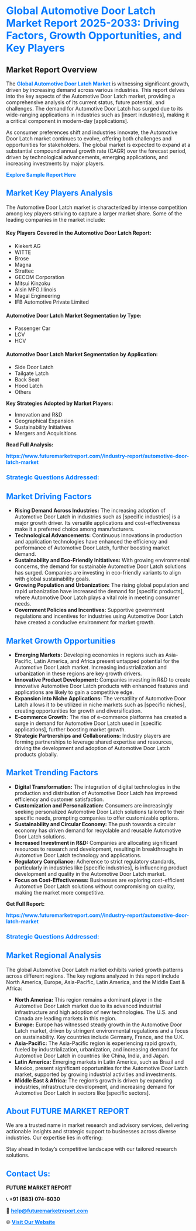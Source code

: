 <h1 style="color: #007BFF;">Global Automotive Door Latch Market Report 2025-2033: Driving Factors, Growth Opportunities, and Key Players</h1>

<section id="overview">
<h2>Market Report Overview</h2>
<p>The <a href="https://www.futuremarketreport.com//industry-report/automotive-door-latch-market" style="color: #007BFF; text-decoration: none;"><strong>Global Automotive Door Latch Market</strong></a> is witnessing significant growth, driven by increasing demand across various industries. This report delves into the key aspects of the Automotive Door Latch market, providing a comprehensive analysis of its current status, future potential, and challenges. The demand for Automotive Door Latch has surged due to its wide-ranging applications in industries such as [insert industries], making it a critical component in modern-day [applications].</p>
<p>As consumer preferences shift and industries innovate, the Automotive Door Latch market continues to evolve, offering both challenges and opportunities for stakeholders. The global market is expected to expand at a substantial compound annual growth rate (CAGR) over the forecast period, driven by technological advancements, emerging applications, and increasing investments by major players.</p>
</section>

<section id="overview">
<p><a href="https://www.futuremarketreport.com//request-sample/reportId=56187" style="color: #007BFF; text-decoration: none;"><strong>Explore Sample Report Here</strong></a></p>
</section>

<section id="key-players">
<h2 style="color: #007BFF;">Market Key Players Analysis</h2>
<p>The Automotive Door Latch market is characterized by intense competition among key players striving to capture a larger market share. Some of the leading companies in the market include:</p>
<h4>Key Players Covered in the Automotive Door Latch Report:</h4>
<ul><li>Kiekert AG</li><li>WITTE</li><li>Brose</li><li>Magna</li><li>Strattec</li><li>GECOM Corporation</li><li>Mitsui Kinzoku</li><li>Aisin MFG.Illinois</li><li>Magal Engineering</li><li>IFB Automotive Private Limited</li></ul>
<h4>Automotive Door Latch Market Segmentation by Type:</h4>
<ul><li>Passenger Car</li><li>LCV</li><li>HCV</li></ul>

<h4>Automotive Door Latch Market Segmentation by Application:</h4>
<ul><li>Side Door Latch</li><li>Tailgate Latch</li><li>Back Seat</li><li>Hood Latch</li><li>Others</li></ul>
<p><strong>Key Strategies Adopted by Market Players:</strong></p>
<ul>
<li>Innovation and R&D</li>
<li>Geographical Expansion</li>
<li>Sustainability Initiatives</li>
<li>Mergers and Acquisitions</li>
</ul>
</section>

<section>
<p><strong>Read Full Analysis: </strong></p><a href="https://www.futuremarketreport.com//industry-report/automotive-door-latch-market" style="color: #007BFF; text-decoration: none;"><strong>https://www.futuremarketreport.com//industry-report/automotive-door-latch-market</strong></a>
<h3 style="color: #007BFF;">Strategic Questions Addressed:</h3>
</section>

<section id="driving-factors">
<h2 style="color: #007BFF;">Market Driving Factors</h2>
<ul>
<li><strong>Rising Demand Across Industries:</strong> The increasing adoption of Automotive Door Latch in industries such as [specific industries] is a major growth driver. Its versatile applications and cost-effectiveness make it a preferred choice among manufacturers.</li>
<li><strong>Technological Advancements:</strong> Continuous innovations in production and application technologies have enhanced the efficiency and performance of Automotive Door Latch, further boosting market demand.</li>
<li><strong>Sustainability and Eco-Friendly Initiatives:</strong> With growing environmental concerns, the demand for sustainable Automotive Door Latch solutions has surged. Companies are investing in eco-friendly variants to align with global sustainability goals.</li>
<li><strong>Growing Population and Urbanization:</strong> The rising global population and rapid urbanization have increased the demand for [specific products], where Automotive Door Latch plays a vital role in meeting consumer needs.</li>
<li><strong>Government Policies and Incentives:</strong> Supportive government regulations and incentives for industries using Automotive Door Latch have created a conducive environment for market growth.</li>
</ul>
</section>

<section id="growth-opportunities">
<h2 style="color: #007BFF;">Market Growth Opportunities</h2>
<ul>
<li><strong>Emerging Markets:</strong> Developing economies in regions such as Asia-Pacific, Latin America, and Africa present untapped potential for the Automotive Door Latch market. Increasing industrialization and urbanization in these regions are key growth drivers.</li>
<li><strong>Innovative Product Development:</strong> Companies investing in R&D to create innovative Automotive Door Latch products with enhanced features and applications are likely to gain a competitive edge.</li>
<li><strong>Expansion into Niche Applications:</strong> The versatility of Automotive Door Latch allows it to be utilized in niche markets such as [specific niches], creating opportunities for growth and diversification.</li>
<li><strong>E-commerce Growth:</strong> The rise of e-commerce platforms has created a surge in demand for Automotive Door Latch used in [specific applications], further boosting market growth.</li>
<li><strong>Strategic Partnerships and Collaborations:</strong> Industry players are forming partnerships to leverage shared expertise and resources, driving the development and adoption of Automotive Door Latch products globally.</li>
</ul>
</section>

<section id="trending-factors">
<h2 style="color: #007BFF;">Market Trending Factors</h2>
<ul>
<li><strong>Digital Transformation:</strong> The integration of digital technologies in the production and distribution of Automotive Door Latch has improved efficiency and customer satisfaction.</li>
<li><strong>Customization and Personalization:</strong> Consumers are increasingly seeking personalized Automotive Door Latch solutions tailored to their specific needs, prompting companies to offer customizable options.</li>
<li><strong>Sustainability and Circular Economy:</strong> The push towards a circular economy has driven demand for recyclable and reusable Automotive Door Latch solutions.</li>
<li><strong>Increased Investment in R&D:</strong> Companies are allocating significant resources to research and development, resulting in breakthroughs in Automotive Door Latch technology and applications.</li>
<li><strong>Regulatory Compliance:</strong> Adherence to strict regulatory standards, particularly in industries like [specific industries], is influencing product development and quality in the Automotive Door Latch market.</li>
<li><strong>Focus on Cost-Effectiveness:</strong> Businesses are exploring cost-efficient Automotive Door Latch solutions without compromising on quality, making the market more competitive.</li>
</ul>
</section>

<section>
<p><strong>Get Full Report: </strong></p><a href="https://www.futuremarketreport.com//industry-report/automotive-door-latch-market" style="color: #007BFF; text-decoration: none;"><strong>https://www.futuremarketreport.com//industry-report/automotive-door-latch-market</strong></a>
<h3 style="color: #007BFF;">Strategic Questions Addressed:</h3>
</section>


<section id="regional-analysis">
<h2 style="color: #007BFF;">Market Regional Analysis</h2>
<p>The global Automotive Door Latch market exhibits varied growth patterns across different regions. The key regions analyzed in this report include North America, Europe, Asia-Pacific, Latin America, and the Middle East & Africa:</p>
<ul>
<li><strong>North America:</strong> This region remains a dominant player in the Automotive Door Latch market due to its advanced industrial infrastructure and high adoption of new technologies. The U.S. and Canada are leading markets in this region.</li>
<li><strong>Europe:</strong> Europe has witnessed steady growth in the Automotive Door Latch market, driven by stringent environmental regulations and a focus on sustainability. Key countries include Germany, France, and the U.K.</li>
<li><strong>Asia-Pacific:</strong> The Asia-Pacific region is experiencing rapid growth, fueled by industrialization, urbanization, and increasing demand for Automotive Door Latch in countries like China, India, and Japan.</li>
<li><strong>Latin America:</strong> Emerging markets in Latin America, such as Brazil and Mexico, present significant opportunities for the Automotive Door Latch market, supported by growing industrial activities and investments.</li>
<li><strong>Middle East & Africa:</strong> The region’s growth is driven by expanding industries, infrastructure development, and increasing demand for Automotive Door Latch in sectors like [specific sectors].</li>
</ul>
</section>

<footer>
<h2 style="color: #007BFF;">About FUTURE MARKET REPORT</h2>
<p>We are a trusted name in market research and advisory services, delivering actionable insights and strategic support to businesses across diverse industries. Our expertise lies in offering:</p>

<p>Stay ahead in today’s competitive landscape with our tailored research solutions.</p>

<h2 style="color: #007BFF;">Contact Us:</h2>
<p><strong>FUTURE MARKET REPORT</strong></p>
<p>📞 <strong>+91 (883) 074-8030</strong></p>
<p>📧 <strong><a href="mailto:help@futuremarketreport.com" style="color: #007BFF;">help@futuremarketreport.com</a></strong></p>
<p>🌐 <strong><a href="https://www.futuremarketreport.com/" style="color: #007BFF;">Visit Our Website</a></strong></p>
</footer>